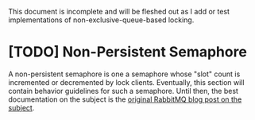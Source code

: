 This document is incomplete and will be fleshed out as I add or test implementations of non-exclusive-queue-based locking.

# [TODO] Non-Persistent Semaphore

A non-persistent semaphore is one a semaphore whose "slot" count is incremented or decremented by lock clients. Eventually, this section will contain behavior guidelines for such a semaphore. Until then, the best documentation on the subject is the [original RabbitMQ blog post on the subject](https://www.rabbitmq.com/blog/2014/02/19/distributed-semaphores-with-rabbitmq/).